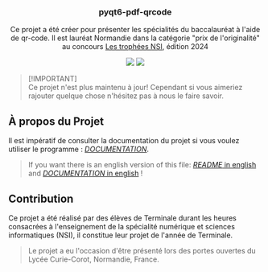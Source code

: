 <p align="center">
  <h3 align="center">pyqt6-pdf-qrcode</h3>
  <p align="center">Ce projet a été créer pour présenter les spécialités du baccalauréat à l'aide de qr-code. Il est lauréat Normandie dans la catégorie "prix de l'originalité" au concours <a href="https://trophees-nsi.fr/">Les trophées NSI</a>, édition 2024</p>
</p>

<p align="center">
<img src="https://img.shields.io/badge/version-v1.2.5_stable-blue"/>
<img src="https://img.shields.io/badge/purpose-educational-lemon"/>
</p>

> [!IMPORTANT]\
> Ce projet n'est plus maintenu à jour! Cependant si vous aimeriez rajouter quelque chose n'hésitez pas à nous le faire savoir.

## À propos du Projet

Il est impératif de consulter la documentation du projet si vous voulez utiliser le programme : [*DOCUMENTATION*](./doc/documentation.md).
> If you want there is an english version of this file: [*README* in english](./README_EN.md) and [*DOCUMENTATION* in english](./doc/documentation_EN.md) !

## Contribution

Ce projet a été réalisé par des élèves de Terminale durant les heures consacrées à l'enseignement de la spécialité numérique et sciences informatiques (NSI), il constitue leur projet de l'année de Terminale.

> Le projet a eu l'occasion d'être présenté lors des portes ouvertes du Lycée Curie-Corot, Normandie, France.
